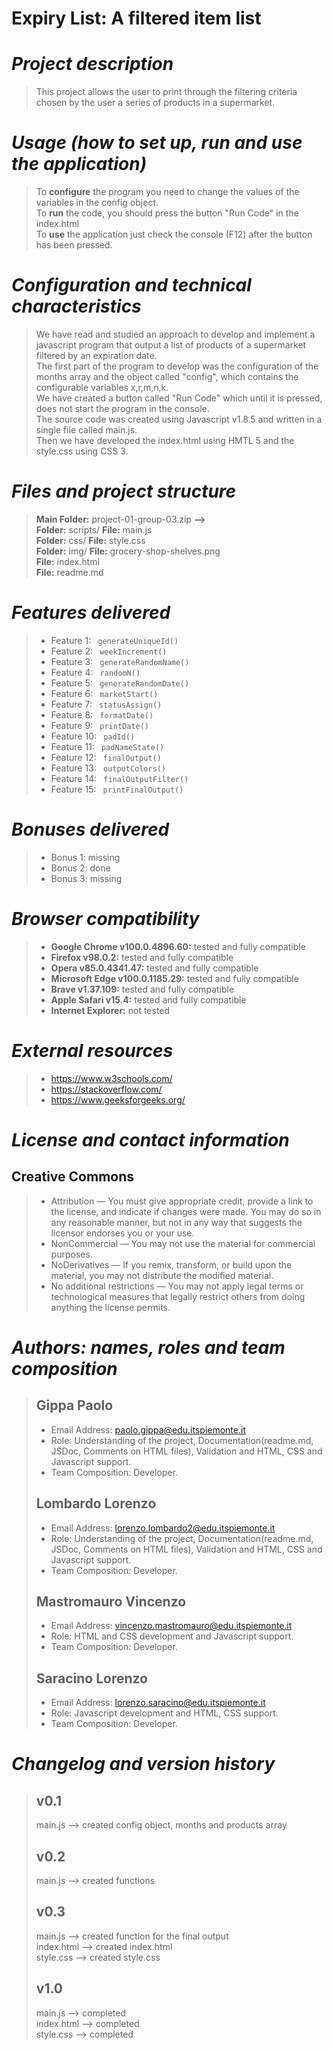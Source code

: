 # **Expiry List: A filtered item list**

# *Project description*
>This project allows the user to print through the filtering criteria chosen by the user a series of products in a supermarket.

# *Usage (how to set up, run and use the application)*
>To **configure** the program you need to change the values of the variables in the config object.<br>
To **run** the code, you should press the button "Run Code" in the index.html<br>
To **use** the application just check the console (F12) after the button has been pressed.

# *Configuration and technical characteristics*
>We have read and studied an approach to develop and implement a javascript program that output a list of products of a supermarket filtered by an expiration date.<br>
The first part of the program to develop was the configuration of the months array and the object called "config", which contains the configurable variables x,r,m,n,k.<br>
We have created a button called "Run Code" which until it is pressed, does not start the program in the console.<br> 
The source code was created using Javascript v1.8.5 and written in a single file called main.js.<br>
Then we have developed the index.html using HMTL 5 and the style.css using CSS 3.<br>

# *Files and project structure*
>**Main Folder:** project-01-group-03.zip **-->**<br>
**Folder:** scripts/ **File:** main.js<br>
**Folder:** css/ **File:** style.css<br>
**Folder:** img/ **File:** grocery-shop-shelves.png<br>
**File:** index.html<br>
**File:** readme.md<br>

# *Features delivered*
>- Feature 1: <code> generateUniqueId()</code><br>
>- Feature 2: <code> weekIncrement()</code> <br>
>- Feature 3: <code> generateRandomName()</code><br>
>- Feature 4: <code> randomN()</code><br>
>- Feature 5: <code> generateRandomDate()</code><br>
>- Feature 6: <code> marketStart()</code><br>
>- Feature 7: <code> statusAssign()</code><br>
>- Feature 8: <code> formatDate()</code><br>
>- Feature 9: <code> printDate()</code><br>
>- Feature 10: <code> padId()</code><br>
>- Feature 11: <code> padNameState()</code><br>
>- Feature 12: <code> finalOutput()</code><br>
>- Feature 13: <code> outputColors()</code><br>
>- Feature 14: <code> finalOutputFilter()</code><br>
>- Feature 15: <code> printFinalOutput()</code><br>

# *Bonuses delivered*
>- Bonus 1: missing<br>
>- Bonus 2: done<br>
>- Bonus 3: missing<br>

# *Browser compatibility*
>- **Google Chrome v100.0.4896.60:** tested and fully compatible
>- **Firefox v98.0.2:** tested and fully compatible
>- **Opera v85.0.4341.47:** tested and fully compatible
>- **Microsoft Edge v100.0.1185.29:** tested and fully compatible
>- **Brave v1.37.109:** tested and fully compatible
>- **Apple Safari v15.4:** tested and fully compatible
>- **Internet Explorer:** not tested

# *External resources*
>- https://www.w3schools.com/
>- https://stackoverflow.com/
>- https://www.geeksforgeeks.org/

# *License and contact information*
## Creative Commons 
>- Attribution — You must give appropriate credit, provide a link to the license, and indicate if changes were made. You may do so in any reasonable manner, but not in any way that suggests the licensor endorses you or your use.
>- NonCommercial — You may not use the material for commercial purposes.
>- NoDerivatives — If you remix, transform, or build upon the material, you may not distribute the modified material.
>- No additional restrictions — You may not apply legal terms or technological measures that legally restrict others from doing anything the license permits.

# *Authors: names, roles and team composition*
>## Gippa Paolo 
> - Email Address: paolo.gippa@edu.itspiemonte.it<br>
> - Role: Understanding of the project, Documentation(readme.md, JSDoc, Comments on HTML files), Validation and HTML, CSS and Javascript support.<br>
> - Team Composition: Developer.<br>
>## Lombardo Lorenzo 
> - Email Address: lorenzo.lombardo2@edu.itspiemonte.it<br>
> - Role: Understanding of the project, Documentation(readme.md, JSDoc, Comments on HTML files), Validation and HTML, CSS and Javascript support.<br>
> - Team Composition: Developer.<br>
>## Mastromauro Vincenzo 
> - Email Address: vincenzo.mastromauro@edu.itspiemonte.it<br>
> - Role: HTML and CSS development and Javascript support.<br>
> - Team Composition: Developer.<br>
>## Saracino Lorenzo 
> - Email Address: lorenzo.saracino@edu.itspiemonte.it<br>
> - Role: Javascript development and HTML, CSS support.<br>
> - Team Composition: Developer.<br>

# *Changelog and version history*
>## v0.1
>main.js --> created config object, months and products array<br>
>## v0.2
>main.js --> created functions<br>
>## v0.3
>main.js --> created function for the final output<br>
>index.html --> created index.html<br>
>style.css --> created style.css<br>
>## v1.0
>main.js --> completed<br>
>index.html --> completed<br>
>style.css --> completed<br>
